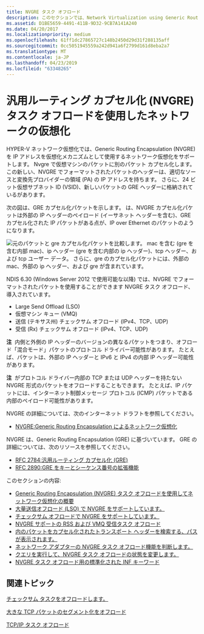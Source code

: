 ```yaml
---
title: NVGRE タスク オフロード
description: このセクションでは、Network Virtualization using Generic Routing Encapsulation (NVGRE) タスク オフロードをについて説明します
ms.assetid: D1BE5659-4491-411B-9D32-9CB7A141A240
ms.date: 04/20/2017
ms.localizationpriority: medium
ms.openlocfilehash: 61ff1dc27865727c148b2450d29d31f288135aff
ms.sourcegitcommit: 0cc5051945559a242d941a6f2799d161d8eba2a7
ms.translationtype: MT
ms.contentlocale: ja-JP
ms.lasthandoff: 04/23/2019
ms.locfileid: "63348265"
---
```

# <a name="network-virtualization-using-generic-routing-encapsulation-nvgre-task-offload"></a>汎用ルーティング カプセル化 (NVGRE) タスク オフロードを使用したネットワークの仮想化

HYPER-V ネットワーク仮想化では、Generic Routing Encapsulation (NVGRE) を IP アドレスを仮想化メカニズムとして使用するネットワーク仮想化をサポートします。 Nvgre で仮想マシンのパケットに別のパケット カプセル化します。 この新しい、NVGRE でフォーマットされたパケットのヘッダーは、適切なソースと変換先プロバイダーの領域 (PA) の IP アドレスを持ちます。 さらに、24 ビット仮想サブネット ID (VSID)、新しいパケットの GRE ヘッダーに格納されているがあります。

次の図は、GRE カプセル化パケットを示します。 は、NVGRE カプセル化パケットは外部の IP ヘッダーのペイロード (イーサネット ヘッダーを含む)、GRE カプセル化された IP パケットがある点が、IP over Ethernet のパケットのようになります。

![元のパケットと gre カプセル化パケットを比較します。 mac を含む (gre を含む内部 mac)、ip ヘッダー (gre を含む内部の ip ヘッダー)、tcp ヘッダー、および tcp ユーザー データ。 さらに、gre のカプセル化パケットには、外部の mac、外部の ip ヘッダー、および gre が含まれています。](images/nvgre.png)

NDIS 6.30 (Windows Server 2012 で使用可能な以降) では、NVGRE でフォーマットされたパケットを使用することができます NVGRE タスク オフロード、導入されています。

-   Large Send Offload (LSO)
-   仮想マシン キュー (VMQ)
-   送信 (テキサス州) チェックサム オフロード (IPv4、TCP、UDP)
-   受信 (Rx) チェックサム オフロード (IPv4、TCP、UDP)

**注**  内側と外側の IP ヘッダーのバージョンの異なるパケットをつまり、オフロード「混合モード」パケットのプロトコル ドライバー可能性があります。 たとえば、パケットは、外部の IP ヘッダーと IPv6 と IPv4 の内部 IP ヘッダー可能性があります。

 

**注**  がプロトコル ドライバー内部の TCP または UDP ヘッダーを持たない NVGRE 形式のパケットをオフロードすることもできます。 たとえば、IP パケットには、インターネット制御メッセージ プロトコル (ICMP) パケットである内部のペイロード可能性があります。

 

NVGRE の詳細については、次のインターネット ドラフトを参照してください。

-   [NVGRE:Generic Routing Encapsulation によるネットワーク仮想化](http://ietfreport.isoc.org/idref/draft-sridharan-virtualization-nvgre/)

NVGRE は、Generic Routing Encapsulation (GRE) に基づいています。 GRE の詳細については、次のリソースを参照してください。

-   [RFC 2784:汎用ルーティング カプセル化 (GRE)](http://tools.ietf.org/html/rfc2784)
-   [RFC 2890:GRE をキーとシーケンス番号の拡張機能](http://tools.ietf.org/html/rfc2890)

このセクションの内容:

-   [Generic Routing Encapsulation (NVGRE) タスク オフロードを使用してネットワーク仮想化の概要](overview-of-network-virtualization-using-generic-routing-encapsulation--nvgre--task-offload.md)
-   [大量送信オフロード (LSO) で NVGRE をサポートしています。](supporting-nvgre-in-large-send-offload--lso-.md)
-   [チェックサム オフロードで NVGRE をサポートしています。](supporting-nvgre-in-checksum-offload.md)
-   [NVGRE サポートの RSS および VMQ 受信タスク オフロード](supporting-nvgre-in-rss-and-vmq-receive-task-offloads.md)
-   [内のパケットをカプセル化されたトランスポート ヘッダーを検索する、パスが表示されます。](locating-the-transport-header-for-encapsulaged-packets-in-the-receive-path.md)
-   [ネットワーク アダプターの NVGRE タスク オフロード機能を判断します。](determining-the-nvgre-task-offload-capabilities-of-a-network-adapter.md)
-   [クエリを実行して、NVGRE タスク オフロードの状態を変更します。](querying-and-changing-nvgre-task-offload-state.md)
-   [NVGRE タスク オフロード用の標準化された INF キーワード](standardized-inf-keywords-for-nvgre-task-offload.md)

## <a name="related-topics"></a>関連トピック


[チェックサム タスクをオフロードします。](offloading-checksum-tasks.md)

[大きな TCP パケットのセグメント化をオフロード](offloading-the-segmentation-of-large-tcp-packets.md)

[TCP/IP タスク オフロード](task-offload.md)

 

 






